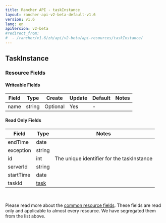 ```yaml
---
title: Rancher API - taskInstance
layout: rancher-api-v2-beta-default-v1.6
version: v1.6
lang: en
apiVersion: v2-beta
#redirect_from:
#  - /rancher/v1.6/zh/api/v2-beta/api-resources/taskInstance/
---
```


## TaskInstance



### Resource Fields

#### Writeable Fields

Field | Type | Create | Update | Default | Notes
---|---|---|---|---|---
name | string | Optional | Yes | - | 


#### Read Only Fields

Field | Type   | Notes
---|---|---
endTime | date  | 
exception | string  | 
id | int  | The unique identifier for the taskInstance
serverId | string  | 
startTime | date  | 
taskId | [task]({{site.baseurl}}/rancher/{{page.version}}/{{page.lang}}/api/{{page.apiVersion}}/api-resources/task/)  | 


<br>

Please read more about the [common resource fields]({{site.baseurl}}/rancher/{{page.version}}/{{page.lang}}/api/{{page.apiVersion}}/common/). These fields are read only and applicable to almost every resource. We have segregated them from the list above.




